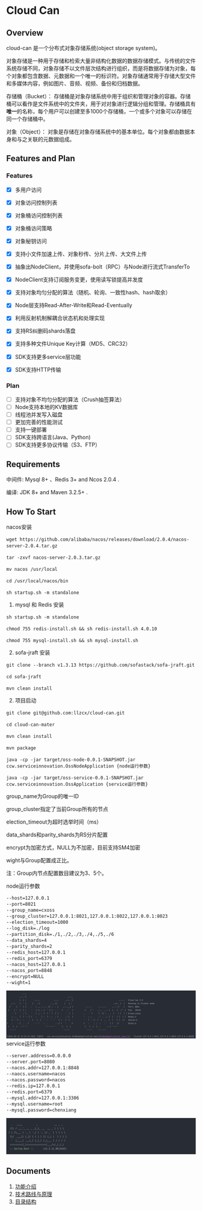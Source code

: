 # Cloud Can

## Overview

cloud-can 是一个分布式对象存储系统(object storage system)。

对象存储是一种用于存储和检索大量非结构化数据的数据存储模式。与传统的文件系统存储不同，对象存储不以文件层次结构进行组织，而是将数据存储为对象，每个对象都包含数据、元数据和一个唯一的标识符。对象存储通常用于存储大型文件和多媒体内容，例如图片、音频、视频、备份和归档数据。

存储桶（Bucket）： 存储桶是对象存储系统中用于组织和管理对象的容器。存储桶可以看作是文件系统中的文件夹，用于对对象进行逻辑分组和管理。存储桶具有**唯一**的名称，每个用户可以创建至多1000个存储桶，一个或多个对象可以存储在同一个存储桶中。

对象（Object）： 对象是存储在对象存储系统中的基本单位。每个对象都由数据本身和与之关联的元数据组成。


## Features and Plan

### Features

- [x] 多用户访问
- [x] 对象访问控制列表
- [x] 对象桶访问控制列表
- [x] 对象桶访问策略
- [x] 对象秘钥访问
- [x] 支持小文件加速上传、对象秒传、分片上传、大文件上传
- [x] 抽象出NodeClient，并使用sofa-bolt（RPC）与Node进行流式TransferTo
- [x] NodeClient支持订阅服务变更，使用读写锁提高并发度
- [x] 支持对象均匀分配的算法（随机、轮询、一致性hash、hash取余）
- [x] Node层支持Read-After-Write和Read-Eventually
- [X] 利用反射机制解耦合状态机和处理实现
- [x] 支持RS纠删码shards落盘
- [X] 支持多种文件Unique Key计算（MD5、CRC32）
- [X] SDK支持更多service层功能
- [X] SDK支持HTTP传输


### Plan
- [ ] 支持对象不均匀分配的算法（Crush抽签算法）
- [ ] Node支持本地的KV数据库
- [ ] 线程池并发写入磁盘
- [ ] 更加完善的性能测试
- [ ] 支持一键部署
- [ ] SDK支持跨语言(Java、Python)
- [ ] SDK支持更多协议传输（S3、FTP）

## Requirements

中间件: Mysql 8+ 、Redis 3+ and Ncos 2.0.4 .

编译: JDK 8+ and Maven 3.2.5+ .

## How To Start

nacos安装

`wget https://github.com/alibaba/nacos/releases/download/2.0.4/nacos-server-2.0.4.tar.gz`

`tar -zxvf nacos-server-2.0.3.tar.gz`

`mv nacos /usr/local`

`cd /usr/local/nacos/bin`

`sh startup.sh -m standalone`

1. mysql 和 Redis 安装


`sh startup.sh -m standalone`

`chmod 755 redis-install.sh && sh redis-install.sh 4.0.10`

`chmod 755 mysql-install.sh && sh mysql-install.sh`


2. sofa-jraft 安装

`git clone --branch v1.3.13 https://github.com/sofastack/sofa-jraft.git`

`cd sofa-jraft`

`mvn clean install`

2. 项目启动

`git clone git@github.com:llzcx/cloud-can.git`

`cd cloud-can-mater`

`mvn clean install`

`mvn package`

`java -cp -jar target/oss-node-0.0.1-SNAPSHOT.jar ccw.serviceinnovation.OssNodeApplication {node运行参数}`

`java -cp -jar target/oss-service-0.0.1-SNAPSHOT.jar ccw.serviceinnovation.OssApplication {service运行参数}`

group_name为Group的唯一ID

group_cluster指定了当前Group所有的节点

election_timeout为超时选举时间（ms）

data_shards和parity_shards为RS分片配置

encrypt为加密方式，NULL为不加密，目前支持SM4加密

wight与Group配置成正比。

注：Group内节点配置数目建议为3、5个。

node运行参数
```
--host=127.0.0.1
--port=8021
--group_name=cxoss
--group_cluster=127.0.0.1:8021,127.0.0.1:8022,127.0.0.1:8023
--election_timeout=1000
--log_disk=./log
--partition_disk=./1,./2,./3,./4,./5,./6
--data_shards=4
--parity_shards=2
--redis_host=127.0.0.1
--redis_port=6379
--nacos_host=127.0.0.1
--nacos_port=8848
--encrypt=NULL
--wight=1
```
![img_2.png](doc/img/noderun.png)
service运行参数
```
--server.address=0.0.0.0
--server.port=8080
--nacos.addr=127.0.0.1:8848
--naocs.username=nacos
--nacos.password=nacos
--redis.ip=127.0.0.1
--redis.port=6379
--mysql.addr=127.0.0.1:3306
--mysql.username=root
--mysql.password=chenxiang
```
![img.png](doc/img/servicerun.png)


## Documents

1. [功能介绍](doc/功能介绍.md)
2. [技术路线与原理](doc/技术路线与原理.md)
3. [目录结构](doc/目录结构.md)




